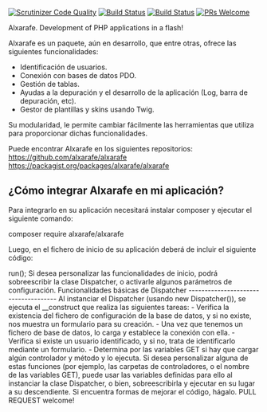 [![Scrutinizer Code Quality](https://scrutinizer-ci.com/g/alxarafe/alxarafe/badges/quality-score.png?b=master)](https://scrutinizer-ci.com/g/alxarafe/alxarafe/?branch=master)
[![Build Status](https://scrutinizer-ci.com/g/alxarafe/alxarafe/badges/build.png?b=master)](https://scrutinizer-ci.com/g/alxarafe/alxarafe/build-status/master)
[![Build Status](https://travis-ci.org/alxarafe/alxarafe.svg?branch=master)](https://travis-ci.org/alxarafe/alxarafe)
[![PRs Welcome](https://img.shields.io/badge/PRs-welcome-brightgreen.svg)](https://github.com/alxarafe/alxarafe/issues?utf8=✓&q=is%3Aopen%20is%3Aissue)

Alxarafe. Development of PHP applications in a flash!

Alxarafe es un paquete, aún en desarrollo, que entre otras, ofrece las siguientes funcionalidades:
- Identificación de usuarios.
- Conexión con bases de datos PDO.
- Gestión de tablas.
- Ayudas a la depuración y el desarrollo de la aplicación (Log, barra de depuración, etc).
- Gestor de plantillas y skins usando Twig.

Su modularidad, le permite cambiar fácilmente las herramientas que utiliza para proporcionar
dichas funcionalidades.

Puede encontrar Alxarafe en los siguientes repositorios:
https://github.com/alxarafe/alxarafe
https://packagist.org/packages/alxarafe/alxarafe

¿Cómo integrar Alxarafe en mi aplicación?
-----------------------------------------

Para integrarlo en su aplicación necesitará instalar composer y ejecutar el siguiente comando:

composer require alxarafe/alxarafe

Luego, en el fichero de inicio de su aplicación deberá de incluir el siguiente código:

<?php
// We save the application's start folder
define('BASE_PATH', __DIR__);
// We start the composer packages
require_once BASE_PATH . '/vendor/autoload.php';
// We indicate that we are going to use the Dispatcher tool
use Alxarafe\Helpers\Dispatcher;
// And run it!
(new Dispatcher())->run();

Si desea personalizar las funcionalidades de inicio, podrá sobreescribir la clase Dispatcher,
o activarle algunos parámetros de configuración.

Funcionalidades básicas de Dispatcher
-------------------------------------

Al instanciar el Dispatcher (usando new Dispatcher()), se ejecuta el __construct que realiza
las siguientes tareas:

- Verifica la existencia del fichero de configuración de la base de datos, y si no existe,
nos muestra un formulario para su creación.
- Una vez que tenemos un fichero de base de datos, lo carga y establece la conexión con ella.
- Verifica si existe un usuario identificado, y si no, trata de identificarlo mediante un formulario.
- Determina por las variables GET si hay que cargar algún controlador y método y lo ejecuta.

Si desea personalizar alguna de estas funciones (por ejemplo, las carpetas de controladores, o el
nombre de las variables GET), puede usar las variables definidas para ello al instanciar la
clase Dispatcher, o bien, sobreescribirla y ejecutar en su lugar a su descendiente.

Si encuentra formas de mejorar el código, hágalo.
PULL REQUEST welcome!